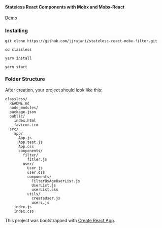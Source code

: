 #### Stateless React Components with Mobx and Mobx-React

[Demo](http://stateless-react-mobx-filter.surge.sh/)

### Installing
  `git clone https://github.com/jjrajani/stateless-react-mobx-filter.git`

  `cd classless`

  `yarn install`

  `yarn start`


### Folder Structure

After creation, your project should look like this:

```
classless/
  README.md
  node_modules/
  package.json
  public/
    index.html
    favicon.ico
  src/
    app/
      App.js
      App.test.js
      App.css
      components/
        filter/
          fitler.js
        user/
          User.js
          user.css
          components/
            FilterByAgeUserList.js
            UserList.js
            userList.css
          utils/
            createUser.js
            users.js
    index.js
    index.css
```

This project was bootstrapped with [Create React App](https://github.com/facebookincubator/create-react-app).
